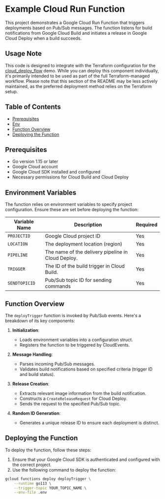 # Example Cloud Run Function

This project demonstrates a Google Cloud Run Function that triggers deployments
based on Pub/Sub messages. The function listens for build notifications from
Google Cloud Build and initiates a release in Google Cloud Deploy when a build succeeds.

## Usage Note

This code is designed to integrate with the Terraform configuration for the
[cloud_deploy_flow](../../README.md) demo. While you can deploy this component
individually, it's primarily intended to be used as part of the full
Terraform-managed workflow. Please note that this section of the README may be
less actively maintained, as the preferred deployment method relies on the
Terraform setup.

## Table of Contents

*   [Prerequisites](#prerequisites)
*   [Env](#environment-variables)
*   [Function Overview](#function-overview)
*   [Deploying the Function](#deploying-the-function)

## Prerequisites

*   Go version 1.15 or later
*   Google Cloud account
*   Google Cloud SDK installed and configured
*   Necessary permissions for Cloud Build and Cloud Deploy

## Environment Variables

The function relies on environment variables to specify project configuration.
Ensure these are set before deploying the function:

| Variable Name  | Description                             | Required |
|----------------|-----------------------------------------|----------|
| `PROJECTID`    | Google Cloud project ID                | Yes      |
| `LOCATION`     | The deployment location (region)       | Yes      |
| `PIPELINE`     | The name of the delivery pipeline in Cloud Deploy.| Yes     |
| `TRIGGER`     | The ID of the build trigger in Cloud Build.       | Yes      |
| `SENDTOPICID`  | Pub/Sub topic ID for sending commands  | Yes      |

## Function Overview

The `deployTrigger` function is invoked by Pub/Sub events. Here's a breakdown of
its key components:

1.  **Initialization**:

    *   Loads environment variables into a configuration struct.
    *   Registers the function to be triggered by CloudEvents.

2.  **Message Handling**:

    *   Parses incoming Pub/Sub messages.
    *   Validates build notifications based on specified criteria
    (trigger ID and build status).

3.  **Release Creation**:

    *   Extracts relevant image information from the build notification.
    *   Constructs a `CreateReleaseRequest` for Cloud Deploy.
    *   Sends the request to the specified Pub/Sub topic.

4.  **Random ID Generation**:

    *   Generates a unique release ID to ensure each deployment is distinct.

## Deploying the Function

To deploy the function, follow these steps:

1.  Ensure that your Google Cloud SDK is authenticated and configured with the
      correct project.
2.  Use the following command to deploy the function:

   ```bash
   gcloud functions deploy deployTrigger \
       --runtime go113 \
       --trigger-topic YOUR_TOPIC_NAME \
       --env-file .env

